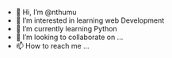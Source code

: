 - 👋 Hi, I’m @nthumu
- 👀 I’m interested in learning web Development
- 🌱 I’m currently learning Python
- 💞️ I’m looking to collaborate on ...
- 📫 How to reach me ...

<!---
nthumu/nthumu is a ✨ special ✨ repository because its `README.md` (this file) appears on your GitHub profile.
You can click the Preview link to take a look at your changes.
--->
